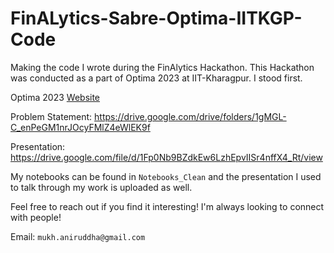 # FinALytics-Sabre-Optima-IITKGP-Code

Making the code I wrote during the FinAlytics Hackathon. This Hackathon was conducted as a part of Optima 2023 at IIT-Kharagpur. I stood first.

Optima 2023 [Website](https://optima.org.in/)

Problem Statement: https://drive.google.com/drive/folders/1gMGL-C_enPeGM1nrJOcyFMlZ4eWlEK9f

Presentation: https://drive.google.com/file/d/1Fp0Nb9BZdkEw6LzhEpvIISr4nffX4_Rt/view

My notebooks can be found in `Notebooks_Clean` and the presentation I used to talk through my work is uploaded as well.

Feel free to reach out if you find it interesting! I'm always looking to connect with people!

Email: `mukh.aniruddha@gmail.com`
